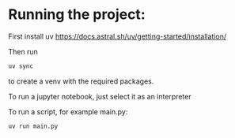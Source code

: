 # Running the project:

First install uv
https://docs.astral.sh/uv/getting-started/installation/


Then run
```bash
uv sync
```
to create a venv with the required packages.

To run a jupyter notebook, just select it as an interpreter

To run a script, for example main.py:
```bash
uv run main.py
```

